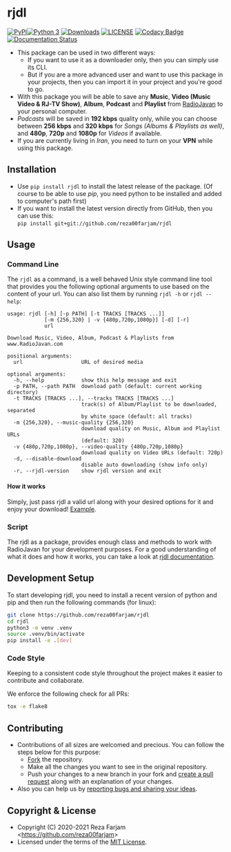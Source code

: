 ﻿# rjdl

[![PyPI](https://img.shields.io/badge/pypi-v1.0.1-blue)](https://pypi.org/project/rjdl/)[![Python 3](https://img.shields.io/badge/python-3.6%20%7C%203.7%20%7C%203.8%20%7C%203.9-blue)](https://pypi.org/project/rjdl/) [![Downloads](https://pepy.tech/badge/rjdl)](https://pepy.tech/project/rjdl) [![LICENSE](https://img.shields.io/badge/license-MIT-green)](https://github.com/reza00farjam/rjdl/blob/master/LICENSE) [![Codacy Badge](https://app.codacy.com/project/badge/Grade/ea5df880a3fa4136824c887af12f4f38)](https://www.codacy.com/gh/reza00farjam/rjdl/dashboard?utm_source=github.com&amp;utm_medium=referral&amp;utm_content=reza00farjam/rjdl&amp;utm_campaign=Badge_Grade) [![Documentation Status](https://readthedocs.org/projects/rjdl/badge/?version=latest)](https://rjdl.readthedocs.io/en/latest/?badge=latest)

* This package can be used in two different ways:  
  * If you want to use it as a downloader only, then you can simply use its CLI.  
  * But if you are a more advanced user and want to use this package in your projects, then you can import it in your project and you're good to go.
* With this package you will be able to save any **Music**, **Video (Music Video & RJ-TV Show)**, **Album**, **Podcast** and **Playlist** from [RadioJavan](https://www.radiojavan.com/) to your personal computer.  
* *Podcasts* will be saved in **192 kbps** quality only, while you can choose between **256 kbps** and **320 kbps** for *Songs (Albums & Playlists as well)*, and **480p**, **720p** and **1080p** for *Videos* if available.  
* If you are currently living in *Iran*, you need to turn on your **VPN** while using this package.

## Installation

* Use `pip install rjdl` to install the latest release of the package. (Of course to be able to use *pip*, you need python to be installed and added to computer's path first)  
* If you want to install the latest version directly from GitHub, then you can use this:  
`pip install git+git://github.com/reza00farjam/rjdl`  

## Usage

### Command Line

The ```rjdl``` as a command, is a well behaved Unix style command line tool that provides you the following optional arguments to use based on the content of your url. You can also list them by running `rjdl -h` or `rjdl --help`:

```text
usage: rjdl [-h] [-p PATH] [-t TRACKS [TRACKS ...]]
            [-m {256,320} | -v {480p,720p,1080p}] [-d] [-r]
            url

Download Music, Video, Album, Podcast & Playlists from www.RadioJavan.com

positional arguments:
  url                   URL of desired media

optional arguments:
  -h, --help            show this help message and exit
  -p PATH, --path PATH  download path (default: current working directory)
  -t TRACKS [TRACKS ...], --tracks TRACKS [TRACKS ...]
                        track(s) of Album/Playlist to be downloaded, separated
                        by white space (default: all tracks)
  -m {256,320}, --music-quality {256,320}
                        download quality on Music, Album and Playlist URLs
                        (default: 320)
  -v {480p,720p,1080p}, --video-quality {480p,720p,1080p}
                        download quality on Video URLs (default: 720p)
  -d, --disable-download
                        disable auto downloading (show info only)
  -r, --rjdl-version    show rjdl version and exit
```

#### How it works

Simply, just pass rjdl a valid url along with your desired options for it and enjoy your download!
[Example](https://github.com/reza00farjam/rjdl/blob/61ffe179a944d196042071e7d2cefb26046c79e9/example.gif?raw=true).

### Script

The rjdl as a package, provides enough class and methods to work with RadioJavan for your
development purposes. For a good understanding of what it does and how it works, you can take a look at
[rjdl documentation](https://rjdl.readthedocs.io/en/latest/).

## Development Setup

To start developing rjdl, you need to install a recent version of python and pip and then run the following commands (for linux):

```bash
git clone https://github.com/reza00farjam/rjdl
cd rjdl
python3 -m venv .venv
source .venv/bin/activate
pip install -e .[dev]
```

### Code Style

Keeping to a consistent code style throughout the project makes it easier to contribute and collaborate.

We enforce the following check for all PRs:

```bash
tox -e flake8
```

## Contributing

* Contributions of all sizes are welcomed and precious. You can follow the steps below for this purpose:
  * [Fork](https://github.com/reza00farjam/rjdl/fork) the repository.  
  * Make all the changes you want to see in the original repository.  
  * Push your changes to a new branch in your fork and [create a pull request](https://github.com/reza00farjam/rjdl/compare) along with an explanation of your changes.
* Also you can help us by [reporting bugs and sharing your ideas](https://github.com/reza00farjam/rjdl/issues/new).  

## Copyright & License

* Copyright (C) 2020-2021 Reza Farjam <<https://github.com/reza00farjam>>  
* Licensed under the terms of the [MIT License](https://github.com/reza00farjam/rjdl/blob/master/LICENSE).  
